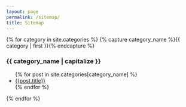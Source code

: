 ```yaml
---
layout: page
permalink: /sitemap/
title: Sitemap
---
```


{% for category in site.categories %}
  {% capture category_name %}{{ category | first }}{% endcapture %}
  <a name="{{ category_name | slugize }}"></a>
  <h3>{{ category_name | capitalize }}</h3>
  <ul>
    {% for post in site.categories[category_name] %}
      <li><a href="{{ post.url }}">{{post.title}}</a></li>
    {% endfor %}
  </ul>
{% endfor %}
